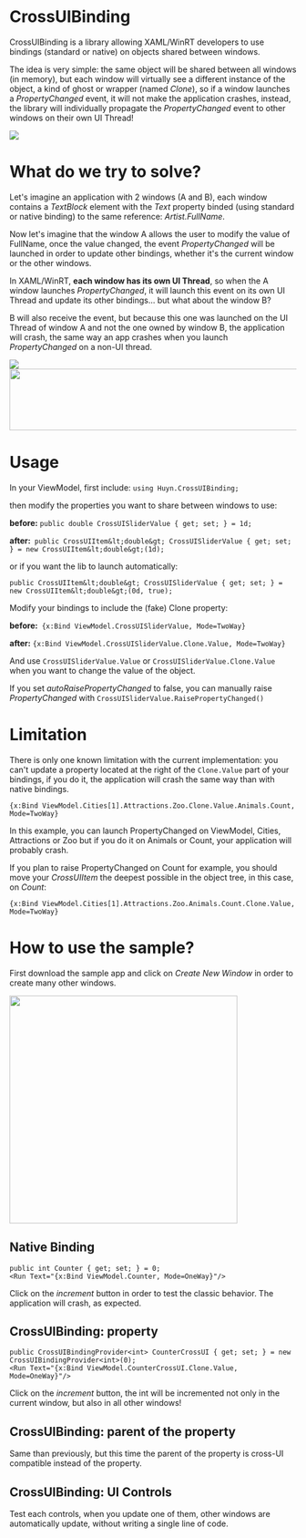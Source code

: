 # CrossUIBinding
CrossUIBinding is a library allowing XAML/WinRT developers to use bindings (standard or native) on objects shared between windows.

The idea is very simple: the same object will be shared between all windows (in memory), but each window will virtually see a different instance of the object, a kind of ghost or wrapper (named <em>Clone</em>), so if a window launches a <em>PropertyChanged</em> event, it will not make the application crashes, instead, the library will individually propagate the <em>PropertyChanged</em> event to other windows on their own UI Thread!

<img src="https://i.imgur.com/HumEbr3.gif"/>

# What do we try to solve?


Let's imagine an application with 2 windows (A and B), each window contains a <em>TextBlock</em> element with the <em>Text</em> property binded (using standard or native binding) to the same reference: <em>Artist.FullName</em>.

Now let's imagine that the window A allows the user to modify the value of FullName, once the value changed, the event <em>PropertyChanged</em> will be launched in order to update other bindings, whether it's the current window or the other windows.

In XAML/WinRT, <strong>each window has its own UI Thread</strong>, so when the A window launches <em>PropertyChanged</em>, it will launch this event on its own UI Thread and update its other bindings... but what about the window B?

B will also receive the event, but because this one was launched on the UI Thread of window A and not the one owned by window B, the application will crash, the same way an app crashes when you launch <em>PropertyChanged</em> on a non-UI thread.

<img src="https://i.imgur.com/usfXejH.gif" />

<img class="alignnone size-large wp-image-6884" src="http://www.rudyhuyn.com/blog/wp-content/uploads/2018/03/Capture-1024x173.png" alt="" width="640" height="108" />

# Usage
In your ViewModel, first include:
`using Huyn.CrossUIBinding;`

then modify the properties you want to share between windows to use:

<strong>before:</strong> `public double CrossUISliderValue { get; set; } = 1d;`

<strong>after: </strong> `public CrossUIItem&lt;double&gt; CrossUISliderValue { get; set; } = new CrossUIItem&lt;double&gt;(1d);`

or if you want the lib to launch automatically:

`public CrossUIItem&lt;double&gt; CrossUISliderValue { get; set; } = new CrossUIItem&lt;double&gt;(0d, true);`

Modify your bindings to include the (fake) Clone property:

<strong>before: </strong>
`{x:Bind ViewModel.CrossUISliderValue, Mode=TwoWay}`

<strong>after:</strong>
`{x:Bind ViewModel.CrossUISliderValue.Clone.Value, Mode=TwoWay}`

And use `CrossUISliderValue.Value` or `CrossUISliderValue.Clone.Value` when you want to change the value of the object.

If you set <em>autoRaisePropertyChanged</em> to false, you can manually raise <em>PropertyChanged </em>with `CrossUISliderValue.RaisePropertyChanged()`

# Limitation

There is only one known limitation with the current implementation: you can't update a property located at the right of the `Clone.Value` part of your bindings, if you do it, the application will crash the same way than with native bindings.

`{x:Bind ViewModel.Cities[1].Attractions.Zoo.Clone.Value.Animals.Count, Mode=TwoWay}`

In this example, you can launch PropertyChanged on ViewModel, Cities, Attractions or Zoo but if you do it on Animals or Count, your application will probably crash.

If you plan to raise PropertyChanged on Count for example, you should move your <em>CrossUIItem</em> the deepest possible in the object tree, in this case, on <em>Count</em>:

`{x:Bind ViewModel.Cities[1].Attractions.Zoo.Animals.Count.Clone.Value, Mode=TwoWay}`

# How to use the sample?
First download the sample app and click on <em>Create New Window</em> in order to create many other windows.

<img class="alignnone size-large wp-image-6924" src="http://www.rudyhuyn.com/blog/wp-content/uploads/2018/03/Capture-2-1010x1024.png" alt="" height="400" />

## Native Binding

```
public int Counter { get; set; } = 0;
<Run Text="{x:Bind ViewModel.Counter, Mode=OneWay}"/>
```

Click on the <em>increment</em> button in order to test the classic behavior. The application will crash, as expected.

## CrossUIBinding: property

```
public CrossUIBindingProvider<int> CounterCrossUI { get; set; } = new CrossUIBindingProvider<int>(0);
<Run Text="{x:Bind ViewModel.CounterCrossUI.Clone.Value, Mode=OneWay}"/>
```

Click on the <em>increment</em> button, the int will be incremented not only in the current window, but also in all other windows!

## CrossUIBinding: parent of the property

Same than previously, but this time the parent of the property is cross-UI compatible instead of the property.

## CrossUIBinding: UI Controls

Test each controls, when you update one of them, other windows are automatically update, without writing a single line of code.
